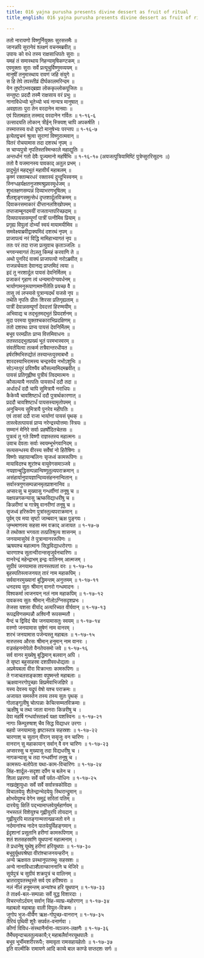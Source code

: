 ```yaml
---
title: 016 yajna purusha presents divine dessert as fruit of ritual
title_english: 016 yajna purusha presents divine dessert as fruit of ritual

---
```


ततो नारायणो विष्णुर्नियुक्तः सुरसत्तमैः ॥  
जानन्नपि सुरानेवं श्लक्ष्णं वचनमब्रवीत् ॥  
उपायः को वधे तस्य राक्षसाधिपतेः सुराः ॥  
यमहं तं समास्थाय निहन्यामृषिकण्टकम् ॥  
एवमुक्ताः सुराः सर्वे प्रत्यूचुर्विष्णुमव्ययम् ॥  
मानुषीं तनुमास्थाय रावणं जहि संयुगे ॥  
स हि तेपे तपस्तीव्रं दीर्घकालमरिन्दम ॥  
येन तुष्टोऽभवद्ब्रह्मा लोककृल्लोकपूजितः ॥  
सन्तुष्टः प्रददौ तस्मै राक्षसाय वरं प्रभुः ॥  
नानाविधेभ्यो भूतेभ्यो भयं नान्यत्र मानुषात् ॥  
अवज्ञाताः पुरा तेन वरदानेन मानवाः ॥  
एवं पितामहात् तस्माद् वरदानेन गर्वितः ॥ १-१६-६  
उत्सादयति लोकान् त्रीईन् स्त्रियश् चापि अपकर्षति ।  
तस्मात्तस्य वधो दृष्टो मानुषेभ्यः परन्तप ॥ १-१६-७  
इत्येतद्वचनं श्रुत्वा सुराणां विष्णुरात्मवान् ॥  
पितरं रोचयामास तदा दशरथं नृपम् ॥  
स चाप्यपुत्रो नृपतिस्तस्मिन्काले महाद्युतिः ॥  
अन्तर्धानं गतो देवैः पूज्यमानो महर्षिभिः ॥ १-१६-१०
(अयजत्पुत्रियामिष्टिं पुत्रेप्सुररिसूदनः ॥)  
ततो वै यजमानस्य पावकाद् अतुल प्रभम् ।  
प्रादुर्भूतं महद्भूतं महावीर्यं महाबलम् ॥  
कृष्णं रक्ताम्बरधरं रक्तास्यं दुन्दुभिस्वनम् ॥  
स्निग्धहर्यक्षतनुजश्मश्रुप्रवरमूर्धजम् ॥  
शुभलक्षणसम्पन्नं दिव्याभरणभूषितम् ॥  
शैलशृङ्गसमुत्सेधं दृप्तशार्दूलविक्रमम् ॥  
दिवाकरसमाकारं दीप्तानलशिखोपमम् ॥  
तप्तजाम्बूनदमयीं राजतान्तपरिच्छदाम् ॥  
दिव्यपायससम्पूर्णां पात्रीं पत्नीमिव प्रियाम् ॥  
प्रगृह्य विपुलां दोर्भ्यां स्वयं मायामयीमिव ॥  
समवेक्ष्याब्रवीद्वाक्यमिदं दशरथं नृपम् ॥  
प्राजापत्यं नरं विद्धि मामिहाभ्यागतं नृप ॥  
ततः परं तदा राजा प्रत्युवाच कृताञ्जलिः ॥  
भगवन्स्वागतं तेऽस्तु किमहं करवाणि ते ॥  
अथो पुनरिदं वाक्यं प्राजापत्यो नरोऽब्रवीत् ॥  
राजन्नर्चयता देवानद्य प्राप्तमिदं त्वया ॥  
इदं तु नरशार्दूल पायसं देवनिर्मितम् ॥  
प्रजाकरं गृहाण त्वं धन्यमारोग्यवर्धनम् ॥  
भार्याणामनुरूपाणामश्नीतेति प्रयच्छ वै ॥  
तासु त्वं लप्स्यसे पुत्रान्यदर्थं यजसे नृप ॥  
तथेति नृपतिः प्रीतः शिरसा प्रतिगृह्यताम् ॥  
पात्रीं देवान्नसम्पूर्णां देवदत्तां हिरण्मयीम् ॥  
अभिवाद्य च तद्भूतमद्भुतं प्रियदर्शनम् ॥  
मुदा परमया युक्तश्चकाराभिप्रदक्षिणम् ॥  
ततो दशरथः प्राप्य पायसं देवनिर्मितम् ॥  
बभूव परमप्रीतः प्राप्य वित्तमिवाधनः ॥  
ततस्तदद्भुतप्रख्यं भूतं परमभास्वरम् ॥  
संवर्तयित्वा तत्कर्म तत्रैवान्तरधीयत ॥  
हर्षरश्मिभिरुद्योतं तस्यान्तःपुरमाबभौ ॥  
शारदस्याभिरामस्य चन्द्रस्येव नभोंऽशुभिः ॥  
सोऽन्तःपुरं प्रविश्यैव कौसल्यामिदमब्रवीत् ॥  
पायसं प्रतिगृह्णीष्व पुत्रीयं त्विदमात्मनः ॥  
कौसल्यायै नरपतिः पायसार्धं ददौ तदा ॥  
अर्धादर्धं ददौ चापि सुमित्रायै नराधिपः ॥  
कैकेय्यै चावशिष्टार्धं ददौ पुत्रार्थकारणात् ॥  
प्रददौ चावशिष्टार्धं पायसस्यामृतोपमम् ॥  
अनुचिन्त्य सुमित्रायै पुनरेव महीपतिः ॥  
एवं तासां ददौ राजा भार्याणां पायसं पृथक् ॥  
तास्त्वेतत्पायसं प्राप्य नरेन्द्रस्योत्तमाः स्त्रियः ॥  
सम्मानं मेनिरे सर्वाः प्रहर्षोदितचेतसः ॥  
पुत्रत्वं तु गते विष्णौ राज्ञस्तस्य महात्मनः ॥  
उवाच देवताः सर्वाः स्वयम्भूर्भगवानिदम् ॥  
सत्यसन्धस्य वीरस्य सर्वेषां नो हितैषिणः ॥  
विष्णोः सहायान्बलिनः सृजध्वं कामरूपिणः ॥  
मायाविदश्च शूरांश्च वायुवेगसमाञ्जवे ॥  
नयज्ञान्बुद्धिसम्पन्नान्विष्णुतुल्यपराक्रमान् ॥  
असंहार्यानुपायज्ञान्दिव्यसंहननान्वितान् ॥  
सर्वास्त्रगुणसम्पन्नानमृतप्राशनानिव ॥  
अप्सरःसु च मुख्यासु गन्धर्वीणां तनूषु च ॥  
यक्षपन्नगकन्यासु ऋष्कविद्याधरीषु च ॥  
किन्नरीणां च गात्रेषु वानरीणां तनूषु च ॥  
सृजध्वं हरिरूपेण पुत्रांस्तुल्यपराक्रमान् ॥  
पूर्वम् एव मया सृष्टो जाम्बवान् ऋक्ष पुङ्गवः ।  
जृम्भमाणस्य सहसा मम वक्राद् अजायत ॥ १-१७-७  
ते तथोक्ता भगवता तत्प्रतिश्रुत्य शासनम् ॥  
जनयामासुरेवं ते पुत्रान्वानररूपिणः ॥  
ऋषयश्च महात्मानः सिद्धविद्याधरोरगाः ॥  
चारणाश्च सुतान्वीरान्ससृजुर्वनचारिणः ॥  
वानरेन्द्रं महेन्द्राभम् इन्द्रः वालिनम् आत्मजम् ।  
सुग्रीवं जनयामास तपनस्तपतां वरः ॥ १-१७-१०  
बृहस्पतिस्त्वजनयत् तारं नाम महाकपिम् ।  
सर्ववानरमुख्यानां बुद्धिमन्तम् अनुत्तमम् ॥ १-१७-११  
धनदस्य सुतः श्रीमान् वानरो गन्धमादनः ।  
विश्वकर्मा त्वजनयन् नलं नाम महाकपिम् ॥ १-१७-१२  
पावकस्य सुतः श्रीमान् नीलोऽग्निसदृशप्रभः ।  
तेजसा यशसा वीर्याद् अत्यरिच्यत वीर्यवान् ॥ १-१७-१३  
रूपद्रविणसम्पन्नौ अश्विनौ रूपसम्मतौ ।  
मैन्दं च द्विविदं चैव जनयामासतुः स्वयम् ॥ १-१७-१४  
वरुणो जनयामास सुषेणं नाम वानरम् ।  
शरभं जनयामास पर्जन्यस्तु महाबलः ॥ १-१७-१५  
मारुतस्य औरसः श्रीमान् हनुमान् नाम वानरः ।  
वज्रसंहननोपेतो वैनतेयसमो जवे ॥ १-१७-१६  
सर्व वानर मुख्येषु बुद्धिमान् बलवान् अपि ।  
ते सृष्टा बहुसाहस्रा दशग्रीववधोद्यताः ॥  
अप्रमेयबला वीरा विक्रान्ताः कामरूपिणः ॥  
ते गजाचलसङ्काशा वपुष्मन्तो महाबलाः ॥  
ऋक्षवानरगोपुच्छाः क्षिप्रमेवाभिजज्ञिरे ॥  
यस्य देवस्य यद्रूपं वेषो यश्च पराक्रमः ॥  
अजायत समस्तेन तस्य तस्य सुतः पृथक् ॥  
गोलाङ्गूलीषु चोत्पन्नाः केचित्सम्मतविक्रमाः ॥  
ऋक्षीषु च तथा जाता वानराः किन्नरीषु च ।  
देवा महर्षि गन्धर्वास्तार्क्ष्य यक्षा यशस्विनः ॥ १-१७-२१  
नागाः किम्पुरुषाश् चैव सिद्ध विद्याधर उरगाः ।  
बहवो जनयामासुः हृष्टास्तत्र सहस्रशः ॥ १-१७-२२  
चारणाश् च सुतान् वीरान् ससृजुः वन चारिणः ।  
वानरान् सु महाकायान् सर्वान् वै वन चारिणः ॥ १-१७-२३  
अप्सरस्सु च मुख्यासु तदा विद्यधरीषु च ।  
नागकन्यासु च तदा गन्धर्वीणां तनूषु च ।  
कामरूप-बलोपेता यथा-काम-विचारिणः ॥ १-१७-२४  
सिंह-शार्दूल-सदृशा दर्पेण च बलेन च ।  
शिला प्रहरणाः सर्वे सर्वे पर्वत-योधिनः ॥ १-१७-२५  
नखदंष्ट्रायुधाः सर्वे सर्वे सर्वास्त्रकोविदाः ॥  
विचालयेयुः शैलेन्द्रान्भेदयेयुः स्थिरान्द्रुमान् ॥  
क्षोभयेयुश्च वेगेन समुद्रं सरितां पतिम् ॥  
दारयेयुः क्षितिं पद्भ्यामाप्लवेयुर्महार्णवम् ॥  
नभस्तलं विशेयुश्च गृह्णीयुरपि तोयदान् ॥  
गृह्णीयुरपि मातङ्गान्मत्तान्प्रव्रजतो वने ॥  
नर्दमानांश्च नादेन पातयेयुर्विहङ्गमान् ॥  
ईदृशानां प्रसूतानि हरीणां कामरूपिणाम् ॥  
शतं शतसहस्राणि यूथपानां महात्मनाम् ।  
ते प्रधानेषु यूथेषु हरीणां हरियूथपाः ॥ १-१७-३०  
बभूवुर्यूथपश्रेष्ठा वीरांश्चाजनयन्हरीन् ॥  
अन्ये ऋक्षवतः प्रस्थानुपतस्थुः सहस्रशः ॥  
अन्ये नानाविधाञ्शैलान्काननानि च भेजिरे ॥  
सूर्यपुत्रं च सुग्रीवं शक्रपुत्रं च वालिनम् ॥  
भ्रातरावुपतस्थुस्ते सर्व एव हरीश्वराः ॥  
नलं नीलं हनूमन्तम् अन्यांश्च हरि यूथपान् ॥ १-१७-३३  
ते तार्क्ष्य-बल-सम्पन्नाः सर्वे युद्ध विशारदाः ।  
विचरन्तोऽर्दयन् सर्वान् सिंह-व्याघ्र-महोरगान् ॥ १-१७-३४  
महाबलो महाबाहुः वाली विपुल-विक्रमः ।  
जुगोप भुज-वीर्येण ऋक्ष-गोपुच्छ-वानरान् ॥ १-१७-३५  
तैरियं पृथिवी शूरैः सपर्वत-वनार्णवा ।  
कीर्णा विविध-संस्थानैर्नाना-व्यञ्जन-लक्षणैः ॥ १-१७-३६  
तैर्मेघवृन्दाचलतुल्यकायै;र् महाबलैर्वानरयूथपालैः ॥   
बभूव भूर्भीमशरीररूपैः; समावृता रामसहायहेतोः ॥  १-१७-३७  
इति वाल्मीकि रामायणे आदि काव्ये बाल काण्डे सप्तदशः सर्गः ॥
